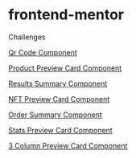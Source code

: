 # frontend-mentor
 Challenges

 <a href="https://edivaldojrdev.github.io/frontend-mentor/qr-code-component/index.html">Qr Code Component</a>
 
 <a href="https://edivaldojrdev.github.io/frontend-mentor/product-preview-card-component/index.html">Product Preview Card Component</a>
 
<a href="https://edivaldojrdev.github.io/frontend-mentor/results-summary-component/index.html">Results Summary Component</a>

<a href="https://edivaldojrdev.github.io/frontend-mentor/nft-preview-card-component/index.html">NFT Preview Card Component</a>

<a href="https://edivaldojrdev.github.io/frontend-mentor/order-summary-component/index.html">Order Summary Component</a>

<a href="https://edivaldojrdev.github.io/frontend-mentor/stats-preview-card-component/index.html">Stats Preview Card Component</a>

<a href="https://edivaldojrdev.github.io/frontend-mentor/3-column-preview-card-component/index.html">3 Column Preview Card Component</a>

